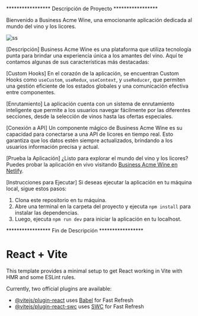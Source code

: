 ***************** Descripción de Proyecto *****************

Bienvenido a Business Acme Wine, una emocionante aplicación dedicada al mundo del vino y los licores.

![ss](https://github.com/Arche-Bruno/Business-AcmeWine/assets/116225562/32446376-7541-4846-86e4-1d71b05dc447)

[Descripción]
Business Acme Wine es una plataforma que utiliza tecnología punta para brindar una experiencia única a los amantes del vino. Aquí te contamos algunas de sus características más destacadas:

[Custom Hooks]
En el corazón de la aplicación, se encuentran Custom Hooks como `useCustom`, `useRedux`, `useContext`, y `useReducer`, que permiten una gestión eficiente de los estados globales y una comunicación efectiva entre componentes.

[Enrutamiento]
La aplicación cuenta con un sistema de enrutamiento inteligente que permite a los usuarios navegar fácilmente por las diferentes secciones, desde la selección de vinos hasta las ofertas especiales.

[Conexión a API]
Un componente mágico de Business Acme Wine es su capacidad para conectarse a una API de licores en tiempo real. Esto garantiza que los datos estén siempre actualizados, brindando a los usuarios información precisa y actual.

[Prueba la Aplicación]
¿Listo para explorar el mundo del vino y los licores? Puedes probar la aplicación en vivo visitando [Business Acme Wine en Netlify](https://64f3a7e67209f02e9db91b47--zesty-vacherin-ef8062.netlify.app/).


[Instrucciones para Ejecutar]
Si deseas ejecutar la aplicación en tu máquina local, sigue estos pasos:
1. Clona este repositorio en tu máquina.
2. Abre una terminal en la carpeta del proyecto y ejecuta `npm install` para instalar las dependencias.
3. Luego, ejecuta `npm run dev` para iniciar la aplicación en tu localhost.


***************** Fin de Descripción *****************

# React + Vite

This template provides a minimal setup to get React working in Vite with HMR and some ESLint rules.

Currently, two official plugins are available:

- [@vitejs/plugin-react](https://github.com/vitejs/vite-plugin-react/blob/main/packages/plugin-react/README.md) uses [Babel](https://babeljs.io/) for Fast Refresh
- [@vitejs/plugin-react-swc](https://github.com/vitejs/vite-plugin-react-swc) uses [SWC](https://swc.rs/) for Fast Refresh
